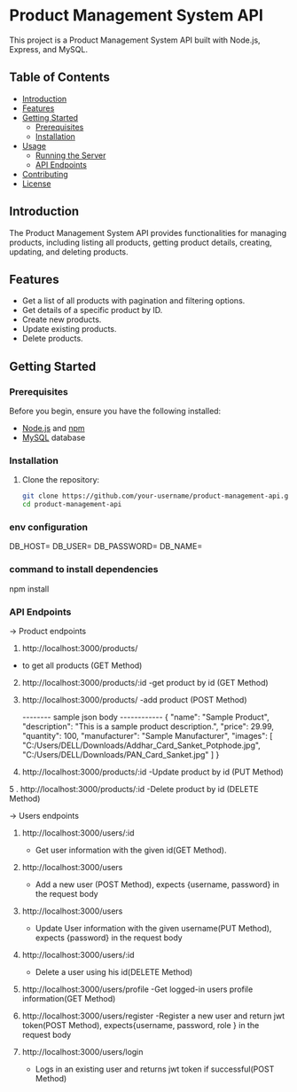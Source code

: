 # Product Management System API

This project is a Product Management System API built with Node.js, Express, and MySQL.

## Table of Contents

- [Introduction](#introduction)
- [Features](#features)
- [Getting Started](#getting-started)
  - [Prerequisites](#prerequisites)
  - [Installation](#installation)
- [Usage](#usage)
  - [Running the Server](#running-the-server)
  - [API Endpoints](#api-endpoints)
- [Contributing](#contributing)
- [License](#license)

## Introduction

The Product Management System API provides functionalities for managing products, including listing all products, getting product details, creating, updating, and deleting products.

## Features

- Get a list of all products with pagination and filtering options.
- Get details of a specific product by ID.
- Create new products.
- Update existing products.
- Delete products.

## Getting Started

### Prerequisites

Before you begin, ensure you have the following installed:

- [Node.js](https://nodejs.org/) and [npm](https://www.npmjs.com/)
- [MySQL](https://www.mysql.com/) database

### Installation

1. Clone the repository:

   ```bash
   git clone https://github.com/your-username/product-management-api.git
   cd product-management-api


### env configuration

DB_HOST=<your-database-host>
DB_USER=<your-database-username>
DB_PASSWORD=<your-database-password>
DB_NAME=<your-database-name>



### command to install dependencies

npm install


### API Endpoints

-> Product endpoints 

1.  http://localhost:3000/products/
  - to get all products  (GET Method)

2. http://localhost:3000/products/:id
    -get product by id (GET Method)

3. http://localhost:3000/products/
    -add product (POST Method)

    -------- sample json body ------------
    {
    "name": "Sample Product",
    "description": "This is a sample product description.",
    "price": 29.99,
    "quantity": 100,
    "manufacturer": "Sample Manufacturer",
    "images": [
        "C:/Users/DELL/Downloads/Addhar_Card_Sanket_Potphode.jpg",
        "C:/Users/DELL/Downloads/PAN_Card_Sanket.jpg"
    ]
    }

4. http://localhost:3000/products/:id
    -Update product by id (PUT Method)

5 . http://localhost:3000/products/:id
    -Delete product by id (DELETE Method)




-> Users endpoints 

1. http://localhost:3000/users/:id
    - Get user information with the given id(GET Method).

2. http://localhost:3000/users
    - Add a new user (POST Method), expects {username, password} in the request body

3. http://localhost:3000/users
    - Update User information with the given username(PUT Method), expects {password} in the request body

4. http://localhost:3000/users/:id
    - Delete a user using his id(DELETE Method)

5. http://localhost:3000/users/profile
    -Get logged-in users profile information(GET Method)

6. http://localhost:3000/users/register
    -Register a new user and return jwt token(POST Method), expects{username, password, role } in the request body

7. http://localhost:3000/users/login
    - Logs in an existing user and returns jwt token if successful(POST Method)



